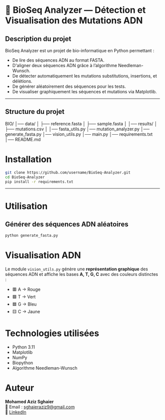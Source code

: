 # 🧬 BioSeq Analyzer — Détection et Visualisation des Mutations ADN

##  Description du projet
BioSeq Analyzer est un projet de bio-informatique en Python permettant :
- De lire des séquences ADN au format FASTA.
- D'aligner deux séquences ADN grâce à l’algorithme Needleman-Wunsch.
- De détecter automatiquement les mutations  substitutions, insertions, et délétions.
- De générer aléatoirement des séquences pour les tests.
- De visualiser graphiquement les séquences et mutations via Matplotlib.

---

##  Structure du projet
BIO/
│── data/
│ ├── reference.fasta
│ ├── sample.fasta
│
│── results/
│ ├── mutations.csv
│
│── fasta_utils.py
│── mutation_analyzer.py
│── generate_fasta.py
│── vision_utils.py
│── main.py
│── requirements.txt
│── README.md


# Installation

```bash
git clone https://github.com/username/BioSeq-Analyzer.git
cd BioSeq-Analyzer
pip install -r requirements.txt
```


---

# Utilisation

## Générer des séquences ADN aléatoires
```bash
python generate_fasta.py
```
# Visualisation ADN

Le module `vision_utils.py` génère une **représentation graphique** des séquences ADN et affiche les bases **A, T, G, C** avec des couleurs distinctes :

- 🟥 A → Rouge
- 🟩 T → Vert
- 🟦 G → Bleu
- 🟨 C → Jaune

# Technologies utilisées
- Python 3.11
- Matplotlib
- NumPy
- Biopython
- Algorithme Needleman-Wunsch

# Auteur
**Mohamed Aziz Sghaier**  
📧 Email : sghaieraziz9@gmail.com  
🔗 [LinkedIn](https://www.linkedin.com/in/mohamed-aziz-sghaier-9a2a012b2/)
